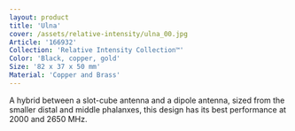 ```yaml
---
layout: product
title: 'Ulna'
cover: /assets/relative-intensity/ulna_00.jpg
Article: '166932'
Collection: 'Relative Intensity Collection™'
Color: 'Black, copper, gold'
Size: '82 x 37 x 50 mm'
Material: 'Copper and Brass'
---
```

A hybrid between a slot-cube antenna and a dipole antenna, sized from the smaller distal and middle phalanxes, this design has its best performance at 2000 and 2650 MHz.
